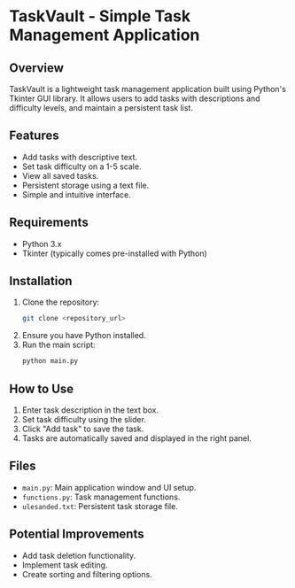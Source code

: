 # TaskVault - Simple Task Management Application

## Overview

TaskVault is a lightweight task management application built using Python's Tkinter GUI library. It allows users to add tasks with descriptions and difficulty levels, and maintain a persistent task list.

## Features

* Add tasks with descriptive text.
* Set task difficulty on a 1-5 scale.
* View all saved tasks.
* Persistent storage using a text file.
* Simple and intuitive interface.

## Requirements

* Python 3.x
* Tkinter (typically comes pre-installed with Python)

## Installation

1.  Clone the repository:
    ```bash
    git clone <repository_url>
    ```
2.  Ensure you have Python installed.
3.  Run the main script:
    ```bash
    python main.py
    ```

## How to Use

1.  Enter task description in the text box.
2.  Set task difficulty using the slider.
3.  Click "Add task" to save the task.
4.  Tasks are automatically saved and displayed in the right panel.

## Files

* `main.py`: Main application window and UI setup.
* `functions.py`: Task management functions.
* `ulesanded.txt`: Persistent task storage file.

## Potential Improvements

* Add task deletion functionality.
* Implement task editing.
* Create sorting and filtering options.
